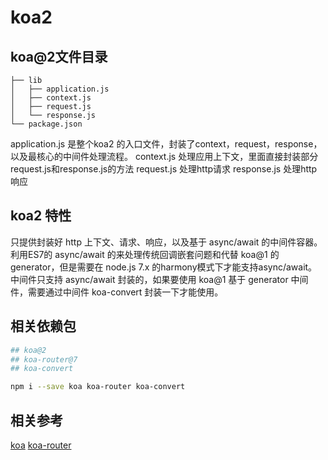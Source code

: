 # koa2

## koa@2文件目录
```
├── lib
│   ├── application.js
│   ├── context.js
│   ├── request.js
│   └── response.js
└── package.json
```
application.js 是整个koa2 的入口文件，封装了context，request，response，以及最核心的中间件处理流程。
context.js 处理应用上下文，里面直接封装部分request.js和response.js的方法
request.js 处理http请求
response.js 处理http响应

## koa2 特性
只提供封装好 http 上下文、请求、响应，以及基于 async/await 的中间件容器。
利用ES7的 async/await 的来处理传统回调嵌套问题和代替 koa@1 的 generator，但是需要在 node.js 7.x 的harmony模式下才能支持async/await。
中间件只支持 async/await 封装的，如果要使用 koa@1 基于 generator 中间件，需要通过中间件 koa-convert 封装一下才能使用。

## 相关依赖包
```bash
## koa@2
## koa-router@7
## koa-convert

npm i --save koa koa-router koa-convert
```

## 相关参考
[koa](https://chenshenhai.github.io/koa2-note/)
[koa-router](http://www.nodepeixun.com/a/nodekuangjia/20170114/126.html)
